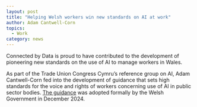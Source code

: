 ```yaml
---
layout: post
title: "Helping Welsh workers win new standards on AI at work"
author: Adam Cantwell-Corn
topics:
  - Work
category: news
---
```

Connected by Data is proud to have contributed to the development of pioneering new standards on the use of AI to manage workers in Wales.

As part of the Trade Union Congress Cymru’s reference group on AI, Adam Cantwell-Corn fed into the development of guidance that sets high standards for the voice and rights of workers concerning use of AI in public sector bodies. [The guidance](https://www.gov.wales/wales-public-sector-leading-way-responsible-ai-use) was adopted formally by the Welsh Government in December 2024.